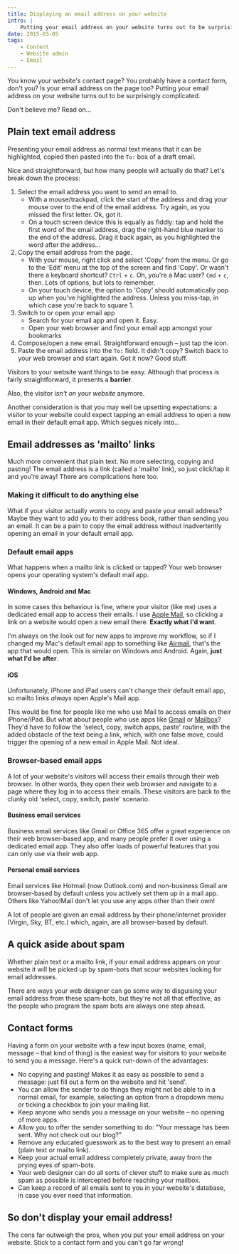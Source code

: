 ```yaml
---
title: Displaying an email address on your website
intro: |
    Putting your email address on your website turns out to be surprisingly complicated issue. Read on to find out why!
date: 2015-03-05
tags:
    - Content
    - Website admin
    - Email
---
```


You know your website's contact page? You probably have a contact form, don't you? Is your email address on the page too? Putting your email address on your website turns out to be surprisingly complicated.

Don't believe me? Read on…


## Plain text email address

Presenting your email address as normal text means that it can be highlighted, copied then pasted into the `To:` box of a draft email.

Nice and straightforward, but how many people will actually do that? Let's break down the process:

1. Select the email address you want to send an email to.
    + With a mouse/trackpad, click the start of the address and drag your mouse over to the end of the email address. Try again, as you missed the first letter. Ok, got it.
    + On a touch screen device this is equally as fiddly: tap and hold the first word of the email address, drag the right-hand blue marker to the end of the address. Drag it back again, as you highlighted the word after the address…
2. Copy the email address from the page.
    + With your mouse, right click and select 'Copy' from the menu. Or go to the 'Edit' menu at the top of the screen and find 'Copy'. Or wasn't there a keyboard shortcut? `Ctrl` + `c`. Oh, you're a Mac user? `Cmd` + `c`, then. Lots of options, but lots to remember.
    + On your touch device, the option to 'Copy' should automatically pop up when you've highlighted the address. Unless you miss-tap, in which case you're back to square 1.
3. Switch to or open your email app
    + Search for your email app and open it. Easy.
    + Open your web browser and find your email app amongst your bookmarks
4. Compose/open a new email. Straightforward enough – just tap the icon.
5. Paste the email address into the `To:` field. It didn't copy? Switch back to your web browser and start again. Got it now? Good stuff.

Visitors to your website want things to be easy. Although that process is fairly straightforward, it presents a **barrier**.

Also, the visitor _isn't on your website_ anymore.

Another consideration is that you may well be upsetting expectations: a visitor to your website could expect tapping an email address to open a new email in their default email app. Which segues nicely into…


## Email addresses as 'mailto' links

Much more convenient that plain text. No more selecting, copying and pasting! The email address is a link (called a 'mailto' link), so just click/tap it and you're away! There are complications here too.

### Making it difficult to do anything else

What if your visitor actually _wants_ to copy and paste your email address? Maybe they want to add you to their address book, rather than sending you an email. It can be a pain to copy the email address without inadvertently opening an email in your default email app.

### Default email apps

What happens when a mailto link is clicked or tapped? Your web browser opens your operating system's default mail app.

#### Windows, Android and Mac
In some cases this behaviour is fine, where your visitor (like me) uses a dedicated email app to access their emails. I use [Apple Mail](https://www.apple.com/uk/osx/apps/#mail), so clicking a link on a website would open a new email there. **Exactly what I'd want**.

I'm always on the look out for new apps to improve my workflow, so if I changed my Mac's default email app to something like [Airmail](http://airmailapp.com/), that's the app that would open. This is similar on Windows and Android. Again, **just what I'd be after**.

#### iOS
Unfortunately, iPhone and iPad users can't change their default email app, so mailto links _always_ open Apple's Mail app.

This would be fine for people like me who use Mail to access emails on their iPhone/iPad. But what about people who use apps like [Gmail](https://www.gmail.com/intl/en_us/mail/help/mobile.html) or [Mailbox](http://www.mailboxapp.com/)? They'd have to follow the 'select, copy, switch apps, paste' routine, with the added obstacle of the text being a link, which, with one false move, could trigger the opening of a new email in Apple Mail. Not ideal.

### Browser-based email apps

A lot of your website's visitors will access their emails through their web browser. In other words, they open their web browser and navigate to a page where they log in to access their emails. These visitors are back to the clunky old 'select, copy, switch, paste' scenario.

#### Business email services

Business email services like Gmail or Office 365 offer a great experience on their web browser-based app, and many people prefer it over using a dedicated email app. They also offer loads of powerful features that you can only use via their web app.

#### Personal email services

Email services like Hotmail (now Outlook.com) and non-business Gmail are browser-based by default unless you actively set them up in a mail app. Others like Yahoo!Mail don't let you use any apps other than their own!

A lot of people are given an email address by their phone/internet provider (Virgin, Sky, BT, etc.) which, again, are all browser-based by default.


## A quick aside about spam

Whether plain text or a mailto link, if your email address appears on your website it will be picked up by spam-bots that scour websites looking for email addresses.

There are ways your web designer can go some way to disguising your email address from these spam-bots, but they're not all that effective, as the people who program the spam bots are always one step ahead.


## Contact forms

Having a form on your website with a few input boxes (name, email, message – that kind of thing) is the easiest way for visitors to your website to send you a message. Here's a quick run-down of the advantages:

+ No copying and pasting! Makes it as easy as possible to send a message: just fill out a form on the website and hit 'send'.
+ You can allow the sender to do things they might not be able to in a normal email, for example, selecting an option from a dropdown menu or ticking a checkbox to join your mailing list.
+ Keep anyone who sends you a message on your website – no opening of more apps.
+ Allow you to offer the sender something to do: "Your message has been sent. Why not check out our blog?"
+ Remove any educated guesswork as to the best way to present an email (plain text or mailto link).
+ Keep your actual email address completely private, away from  the prying eyes of spam-bots.
+ Your web designer can do all sorts of clever stuff to make sure as much spam as possible is intercepted before reaching your mailbox.
+ Can keep a record of all emails sent to you in your website's database, in case you ever need that information.


## So don't display your email address!

The cons far outweigh the pros, when you put your email address on your website. Stick to a contact form and you can't go far wrong!
